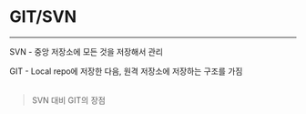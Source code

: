 # GIT/SVN


---
SVN - 중앙 저장소에 모든 것을 저장해서 관리

GIT - Local repo에 저장한 다음, 원격 저장소에 저장하는 구조를 가짐
<br><br>

> SVN 대비 GIT의 장점
